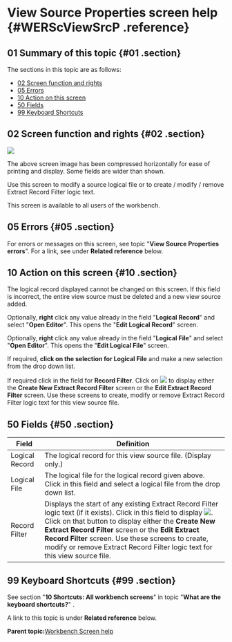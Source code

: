 # View Source Properties screen help {#WERScViewSrcP .reference}

## 01 Summary of this topic {#01 .section}

The sections in this topic are as follows:

-   [02 Screen function and rights](WERScViewSrcP.md#02)
-   [05 Errors](WERScViewSrcP.md#05)
-   [10 Action on this screen](WERScViewSrcP.md#10)
-   [50 Fields](WERScViewSrcP.md#50)
-   [99 Keyboard Shortcuts](WERScViewSrcP.md#99)

## 02 Screen function and rights {#02 .section}

![](images/Edit_View_3_ViewSrcProps_01.gif)

The above screen image has been compressed horizontally for ease of printing and display. Some fields are wider than shown.

Use this screen to modify a source logical file or to create / modify / remove Extract Record Filter logic text.

This screen is available to all users of the workbench.

## 05 Errors {#05 .section}

For errors or messages on this screen, see topic "**View Source Properties errors**". For a link, see under **Related reference** below.

## 10 Action on this screen {#10 .section}

The logical record displayed cannot be changed on this screen. If this field is incorrect, the entire view source must be deleted and a new view source added.

Optionally, **right** click any value already in the field "**Logical Record**" and select "**Open Editor**". This opens the "**Edit Logical Record**" screen.

Optionally, **right** click any value already in the field "**Logical File**" and select "**Open Editor**". This opens the "**Edit Logical File**" screen.

If required, **click on the selection for Logical File** and make a new selection from the drop down list.

If required click in the field for **Record Filter**. Click on ![](images/Icon_Three_Dots_01.gif) to display either the **Create New Extract Record Filter** screen or the **Edit Extract Record Filter** screen. Use these screens to create, modify or remove Extract Record Filter logic text for this view source file.

## 50 Fields {#50 .section}

|Field|Definition|
|-----|----------|
|Logical Record|The logical record for this view source file. \(Display only.\)|
|Logical File|The logical file for the logical record given above. Click in this field and select a logical file from the drop down list.|
|Record Filter|Displays the start of any existing Extract Record Filter logic text \(if it exists\). Click in this field to display ![](images/Icon_Three_Dots_01.gif). Click on that button to display either the **Create New Extract Record Filter** screen or the **Edit Extract Record Filter** screen. Use these screens to create, modify or remove Extract Record Filter logic text for this view source file.|

## 99 Keyboard Shortcuts {#99 .section}

See section "**10 Shortcuts: All workbench screens**" in topic "**What are the keyboard shortcuts?**" .

A link to this topic is under **Related reference** below.

**Parent topic:**[Workbench Screen help](../html/AAR586WEScreens.md)

